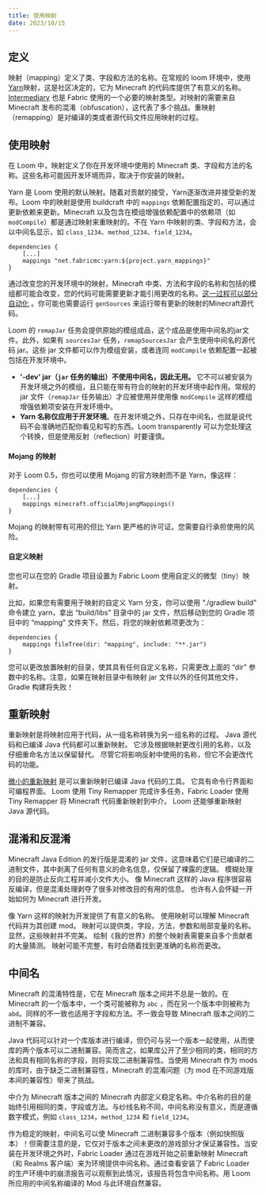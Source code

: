 ```yaml
---
title: 使用映射
date: 2023/10/15
---
```


## 定义

映射（mapping）定义了类、字段和方法的名称。在常规的 loom 环境中，使用[Yarn](https://github.com/FabricMC/yarn)映射，这是社区决定的，它为
Minecraft 的代码库提供了有意义的名称。[Intermediary](https://github.com/FabricMC/intermediary) 也是 Fabric
使用的一个必要的映射类型。对映射的需要来自 Minecraft 发布的混淆（obfuscation），这代表了多个挑战。重映射（remapping）是对编译的类或者源代码文件应用映射的过程。

## 使用映射

在 Loom 中，映射定义了你在开发环境中使用的 Minecraft 类、字段和方法的名称。这些名称可能因开发环境而异，取决于你安装的映射。

Yarn 是 Loom 使用的默认映射。随着对贡献的接受，Yarn逐渐改进并接受新的发布。Loom 中的映射是使用 buildcraft 中的 `mappings` 
依赖配置指定的，可以通过更新依赖来更新。Minecraft 以及包含在模组增强依赖配置中的依赖项（如 `modCompile`）都是通过映射来重映射的。不在
Yarn 中映射的类、字段和方法，会以中间名显示，如 `class_1234`、`method_1234`、`field_1234`。

```
dependencies {
    [...]
    mappings "net.fabricmc:yarn:${project.yarn_mappings}"
}
```

通过改变您的开发环境中的映射，Minecraft 中类、方法和字段的名称和包括的模组都可能会改变，您的代码可能需要更新才能引用更改的名称。[这一过程可以部分自动化](https://fabricmc.net/wiki/tutorial:migratemappings)
。你可能也需要运行 `genSources` 来运行带有更新的映射的Minecraft源代码。

Loom 的 `remapJar` 任务会提供原始的模组成品，这个成品是使用中间名的jar文件。此外，如果有 `sourcesJar` 任务，`remapSourcesJar` 
会产生使用中间名的源代码 jar。这些 jar 文件都可以作为模组安装，或者连同 `modCompile` 依赖配置一起被包括在开发环境中。

- **'-dev' jar（`jar` 任务的输出）不使用中间名，因此无用。**
  它不可以被安装为开发环境之外的模组，且只能在带有符合的映射的开发环境中起作用。常规的 jar 文件（`remapJar`
  任务输出）才应被使用并使用像 `modCompile` 这样的模组增强依赖项安装在开发环境中。
- **Yarn 名称仅应用于开发环境**。在开发环境之外，只存在中间名，也就是说代码不会准确地匹配你看见和写的东西。Loom
  transparently 可以为您处理这个转换，但是使用反射（reflection）时要谨慎。

#### Mojang 的映射

对于 Loom 0.5，你也可以使用 Mojang 的官方映射而不是 Yarn，像这样：

```text
dependencies {
    [...]
    mappings minecraft.officialMojangMappings()
}
```

Mojang 的映射带有可用的但比 Yarn 更严格的许可证。您需要自行承担使用的风险。

#### 自定义映射

您也可以在您的 Gradle 项目设置为 Fabric Loom 使用自定义的微型（tiny）映射。

比如，如果您有需要用于映射的自定义 Yarn 分支，你可以使用 “./gradlew
build” 命令建立 yarn，拿出 “build/libs” 目录中的 jar 文件，然后移动到您的 Gradle 项目中的 “mapping” 文件夹下。然后，将您的映射依赖项更改为：

```text
dependencies {
    mappings fileTree(dir: "mapping", include: "**.jar")
}
```

您可以更改放置映射的目录，使其具有任何自定义名称，只需更改上面的 “dir” 参数中的名称。注意，如果在映射目录中有映射 jar 文件以外的任何其他文件，Gradle 构建将失败！

## 重新映射

重新映射是将映射应用于代码，从一组名称转换为另一组名称的过程。 Java 源代码和已编译 Java 代码都可以重新映射。
它涉及根据映射更改引用的名称，以及仔细重命名方法以保留替代。 尽管它将影响反射中使用的名称，但它不会更改代码的功能。

[微小的重新映射](https://github.com/FabricMC/tiny-remapper) 是可以重新映射已编译 Java 代码的工具。 它具有命令行界面和可编程界面。
Loom 使用 Tiny Remapper 完成许多任务，Fabric Loader 使用 Tiny Remapper 将 Minecraft 代码重新映射到中介。 Loom 还能够重新映射 Java 源代码。

## 混淆和反混淆

Minecraft Java Edition 的发行版是混淆的 jar 文件，这意味着它们是已编译的二进制文件，其中剥离了任何有意义的命名信息，仅保留了裸露的逻辑。
模糊处理的目的是防止反向工程并减小文件大小。 像 Minecraft 这样的 Java 程序很容易反编译，但是混淆处理剥夺了很多对修改目的有用的信息。
也许有人会怀疑一开始如何为 Minecraft 进行开发。

像 Yarn 这样的映射为开发提供了有意义的名称。 使用映射可以理解 Minecraft 代码并为其创建 mod。 映射可以提供类，字段，方法，参数和局部变量的名称。
显然，这些映射并不完美。 绘制《我的世界》的整个映射表需要来自多个贡献者的大量猜测。 映射可能不完整，有时会随着找到更准确的名称而更改。

## 中间名

Minecraft 的混淆特性是，它在 Minecraft 版本之间并不总是一致的。在 Minecraft 的一个版本中，一个类可能被称为 `abc`
，而在另一个版本中则被称为 `abd`。同样的不一致也适用于字段和方法。不一致会导致 Minecraft 版本之间的二进制不兼容。

Java 代码可以针对一个库版本进行编译，但仍可与另一个版本一起使用，从而使库的两个版本可以二进制兼容。简而言之，如果库公开了至少相同的类，相同的方法和具有相同名称的字段，则将实现二进制兼容性。当使用 Minecraft 作为 mods 的库时，由于缺乏二进制兼容性，Minecraft 的混淆问题（为 mod 在不同游戏版本间的兼容性）带来了挑战。

中介为 Minecraft 版本之间的 Minecraft 内部定义稳定名称。中介名称的目的是始终引用相同的类，字段或方法。与纱线名称不同，中间名称没有意义，而是遵循数字模式，例如 `class_1234`，`method_1234` 
和 `field_1234`。

作为稳定的映射，中间名可以使 Minecraft 二进制兼容多个版本（例如快照版本）！但需要注意的是，它仅对于版本之间未更改的游戏部分才保证兼容性。当安装在开发环境之外时，Fabric
Loader 通过在游戏开始之前重新映射 Minecraft（和 Realms 客户端）来为环境提供中间名称。通过查看安装了 Fabric
Loader 的生产环境中的崩溃报告可以观察到此情况，该报告将包含中间名称。用 Loom 所应用的中间名称编译的 Mod 与此环境自然兼容。